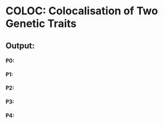 # COLOC: Colocalisation of Two Genetic Traits


## Output: 
#### P0:
#### P1:
#### P2:
#### **P3:**
#### **P4:**


